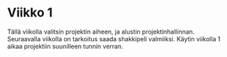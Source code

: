 # Viikko 1

Tällä viikolla valitsin projektin aiheen, ja alustin projektinhallinnan. Seuraavalla viikolla on tarkoitus saada shakkipeli valmiiksi. Käytin viikolla 1 aikaa projektiin suunilleen tunnin verran.